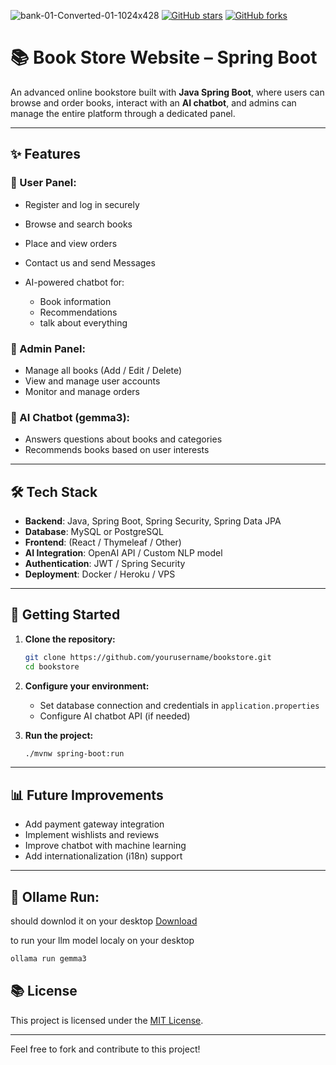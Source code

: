 ![bank-01-Converted-01-1024x428](https://github.com/user-attachments/assets/8235a88a-2d3b-4cb3-8fee-676c8521c1a0)
[![GitHub stars](https://img.shields.io/github/stars/iampawan/FlutterExampleApps.svg?style=social&label=Star)](https://github.com/amirziyacode)
[![GitHub forks](https://img.shields.io/github/forks/iampawan/FlutterExampleApps.svg?style=social&label=Fork)](https://github.com/amirziyacode?tab=repositories)


# 📚 Book Store Website – Spring Boot

An advanced online bookstore built with **Java Spring Boot**, where users can browse and order books, interact with an **AI chatbot**, and admins can manage the entire platform through a dedicated panel.

---

## ✨ Features

### 👤 User Panel:

* Register and log in securely
* Browse and search books
* Place and view orders
* Contact us and send  Messages
* AI-powered chatbot for:

  * Book information
  * Recommendations
  * talk about everything

### 🔧 Admin Panel:

* Manage all books (Add / Edit / Delete)
* View and manage user accounts
* Monitor and manage orders

### 🤖 AI Chatbot (gemma3):

* Answers questions about books and categories
* Recommends books based on user interests

---

## 🛠️ Tech Stack

* **Backend**: Java, Spring Boot, Spring Security, Spring Data JPA
* **Database**: MySQL or PostgreSQL
* **Frontend**: (React / Thymeleaf / Other)
* **AI Integration**: OpenAI API / Custom NLP model
* **Authentication**: JWT / Spring Security
* **Deployment**: Docker / Heroku / VPS

---

## 🚀 Getting Started

1. **Clone the repository:**

   ```bash
   git clone https://github.com/yourusername/bookstore.git
   cd bookstore
   ```

2. **Configure your environment:**

   * Set database connection and credentials in `application.properties`
   * Configure AI chatbot API (if needed)

3. **Run the project:**

   ```bash
   ./mvnw spring-boot:run
   ```

---

## 📊 Future Improvements

* Add payment gateway integration
* Implement wishlists and reviews
* Improve chatbot with machine learning
* Add internationalization (i18n) support

---

## 🤖 Ollame Run:
should downlod it on your desktop [Download](https://ollama.com)

to run your llm model localy on your desktop

```bash
ollama run gemma3
```


## 📚 License

This project is licensed under the [MIT License](LICENSE).

---

Feel free to fork and contribute to this project!
